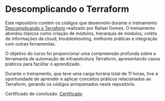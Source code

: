 # Descomplicando o Terraform

Este repositório contém os códigos que desenvolvi durante o treinamento [Descomplicando o Terraform](https://www.linuxtips.io/course/descomplicando-o-terraform) realizado por Rafael Gomes. O treinamento abordou tópicos como criação de módulos, hierarquia de módulos, coleta de informações da cloud, troubleshooting, melhores práticas e integração com outras ferramentas.

O objetivo do curso foi proporcionar uma compreensão profunda sobre a ferramenta de automação de infraestrutura Terraform, apresentando casos práticos para facilitar o aprendizado.

Durante o treinamento, que teve uma carga horária total de 11 horas, tive a oportunidade de aprender e aplicar conceitos práticos relacionados ao Terraform, gerando os códigos armazenados neste repositório.

Certificado de conclusão: [Certificado](https://www.credential.net/8f101780-6520-4a93-8c88-866ff0aa65ed#gs.6snk6i)
